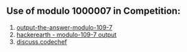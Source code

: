 

## Use of modulo 1000007 in Competition: 

1. [output-the-answer-modulo-109-7](https://codeaccepted.wordpress.com/2014/02/15/output-the-answer-modulo-109-7/)
2. [hackerearth - modulo-109-7 output](https://www.hackerearth.com/practice/notes/abhinav92003/why-output-the-answer-modulo-109-7/)
3. [discuss.codechef](https://discuss.codechef.com/questions/4698/use-of-modulo-1000007-in-competitions)
